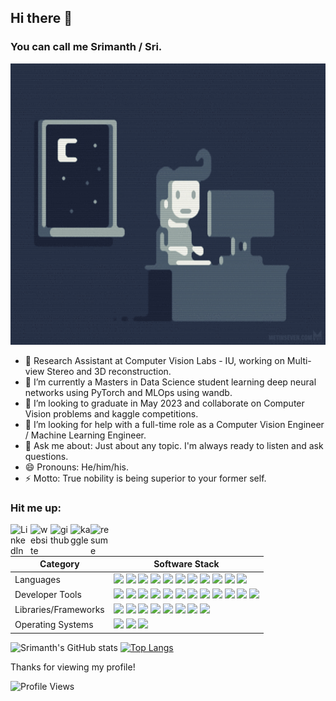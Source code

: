 ## Hi there 👋
### You can call me Srimanth / Sri.

<p align="center">
    <a href="https://giphy.com/gifs/night-programming-programmer-xUA7bdpLxQhsSQdyog?utm_source=iframe&utm_medium=embed&utm_campaign=Embeds&utm_term=" target="_blank"><img src="./assets/chill_coding.gif" width="700px" height="450px"/>
    </a>
</p>

- 🌱 Research Assistant at Computer Vision Labs - IU, working on Multi-view Stereo and 3D reconstruction.
- 🔭 I’m currently a Masters in Data Science student learning deep neural networks using PyTorch and MLOps using wandb.
- 👯 I’m looking to graduate in May 2023 and collaborate on Computer Vision problems and kaggle competitions.
- 🤔 I’m looking for help with a full-time role as a Computer Vision Engineer / Machine Learning Engineer.
- 💬 Ask me about: Just about any topic. I'm always ready to listen and ask questions.
- 😄 Pronouns: He/him/his.
- ⚡ Motto: True nobility is being superior to your former self.

### Hit me up:

<a href="https://www.linkedin.com/in/asrimanth/" target="_blank">
    <img align="left" alt="LinkedIn" src="https://cdn.jsdelivr.net/gh/devicons/devicon/icons/linkedin/linkedin-original.svg" width="32px"/>
</a>
<a href="https://mlzealot.github.io/" target="_blank">
    <img align="left" alt="website" src="https://www.svgrepo.com/show/259645/web-search.svg" width="32px"/>
</a>
<a href="https://github.com/asrimanth" target="_blank">
    <img align="left" alt="github" src="https://www.svgrepo.com/show/416517/code-github-hosting.svg" width="32px"/>
</a>
<a href="https://www.kaggle.com/srimanth98" target="_blank">
    <img align="left" alt="kaggle" src="https://cdn.jsdelivr.net/gh/devicons/devicon/icons/kaggle/kaggle-original.svg" width="32px"/>
</a>
<a href="https://github.com/mlzealot/mlzealot.github.io/blob/main/src/assets/Resume_DS_2022.pdf" target="_blank">
    <img align="left" alt="resume" src="https://www.svgrepo.com/show/397165/page-facing-up.svg" width="32px"/>
</a>
<br />
<br />

| Category             | Software Stack |
|----------------------|----------------|
| Languages            |<img src="https://cdn.jsdelivr.net/gh/devicons/devicon/icons/python/python-original.svg" width="32px"/>&nbsp;<img src="https://cdn.jsdelivr.net/gh/devicons/devicon/icons/java/java-original.svg" width="32px"/>&nbsp;<img src="https://www.svgrepo.com/show/388730/terminal.svg" width="32px"/>&nbsp;<img src="https://cdn.jsdelivr.net/gh/devicons/devicon/icons/rstudio/rstudio-original.svg" width="32px"/>&nbsp;<img src="https://cdn.jsdelivr.net/gh/devicons/devicon/icons/postgresql/postgresql-original.svg" width="32px"/>&nbsp;<img src="https://cdn.jsdelivr.net/gh/devicons/devicon/icons/mongodb/mongodb-original.svg" width="32px"/>&nbsp;<img src="https://cdn.jsdelivr.net/gh/devicons/devicon/icons/javascript/javascript-plain.svg" width="32px"/>&nbsp;<img src="https://cdn.jsdelivr.net/gh/devicons/devicon/icons/react/react-original.svg" width="32px"/>&nbsp;<img src="https://cdn.jsdelivr.net/gh/devicons/devicon/icons/d3js/d3js-original.svg" width="32px"/>&nbsp;<img src="https://cdn.jsdelivr.net/gh/devicons/devicon/icons/c/c-original.svg" width="32px"/>&nbsp;<img src="https://cdn.jsdelivr.net/gh/devicons/devicon/icons/cplusplus/cplusplus-original.svg" width="32px"/>|
| Developer Tools      |<img src="https://raw.githubusercontent.com/wandb/assets/main/wandb-dots-logo.svg" width="32px"/>&nbsp;<img src="https://cdn.jsdelivr.net/gh/devicons/devicon/icons/docker/docker-plain-wordmark.svg" width="32px"/>&nbsp;<img src="https://cdn.jsdelivr.net/gh/devicons/devicon/icons/npm/npm-original-wordmark.svg" width="32px"/>&nbsp;<img src="https://cdn.jsdelivr.net/gh/devicons/devicon/icons/git/git-original.svg" width="32px"/>&nbsp;<img src="https://www.svgrepo.com/show/42448/linux.svg" width="32px"/>&nbsp;<img src="https://cdn.jsdelivr.net/gh/devicons/devicon/icons/jupyter/jupyter-original.svg" width="32px"/>&nbsp;<img src="https://cdn.jsdelivr.net/gh/devicons/devicon/icons/vscode/vscode-original.svg" width="32px"/>&nbsp;<img src="https://cdn.jsdelivr.net/gh/devicons/devicon/icons/jetbrains/jetbrains-original.svg" width="32px"/>&nbsp;<img src="https://cdn.jsdelivr.net/gh/devicons/devicon/icons/jira/jira-original.svg" width="32px"/>&nbsp;<img src="https://cdn.jsdelivr.net/gh/devicons/devicon/icons/android/android-plain.svg" width="32px"/>&nbsp;<img src="https://cdn.jsdelivr.net/gh/devicons/devicon/icons/androidstudio/androidstudio-original.svg" width="32px"/>&nbsp;<img src="https://cdn.jsdelivr.net/gh/devicons/devicon/icons/slack/slack-original.svg" width="32px"/>|
| Libraries/Frameworks |<img src="https://cdn.jsdelivr.net/gh/devicons/devicon/icons/opencv/opencv-original.svg" width="32px"/>&nbsp;<img src="https://cdn.jsdelivr.net/gh/devicons/devicon/icons/pytorch/pytorch-original.svg" width="32px"/>&nbsp;<img src="https://avatars.githubusercontent.com/u/58386951?s=200&v=4" width="32px"/>&nbsp;<img src="https://upload.wikimedia.org/wikipedia/commons/0/05/Scikit_learn_logo_small.svg" width="62px"/>&nbsp;<img src="https://cdn.jsdelivr.net/gh/devicons/devicon/icons/numpy/numpy-original.svg" width="32px"/>&nbsp;<img src="https://cdn.jsdelivr.net/gh/devicons/devicon/icons/pandas/pandas-original-wordmark.svg" width="32px"/>&nbsp;<img src="https://seaborn.pydata.org/_images/logo-tall-lightbg.svg" width="32px"/>&nbsp;<img src="https://cdn.jsdelivr.net/gh/devicons/devicon/icons/anaconda/anaconda-original.svg" width="32px"/>|
| Operating Systems    |<img src="https://cdn.jsdelivr.net/gh/devicons/devicon/icons/windows8/windows8-original.svg" width="32px"/>&nbsp;<img src="https://www.svgrepo.com/show/25162/apple.svg" width="32px"/>&nbsp;<img src="https://cdn.jsdelivr.net/gh/devicons/devicon/icons/ubuntu/ubuntu-plain.svg" width="32px"/>|

![Srimanth's GitHub stats](https://github-readme-stats.vercel.app/api?username=asrimanth&show_icons=true&theme=dracula)
[![Top Langs](https://github-readme-stats.vercel.app/api/top-langs/?username=asrimanth&layout=compact&theme=dracula)](https://github.com/anuraghazra/github-readme-stats)

Thanks for viewing my profile!

![Profile Views](https://komarev.com/ghpvc/?username=asrimanth)

